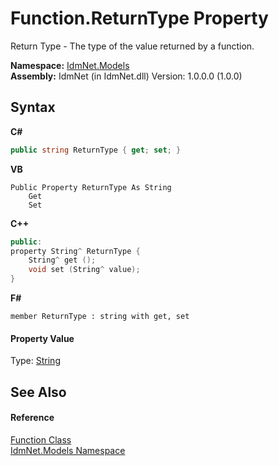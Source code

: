 # Function.ReturnType Property 
 

Return Type - The type of the value returned by a function.

**Namespace:**&nbsp;<a href="N_IdmNet_Models">IdmNet.Models</a><br />**Assembly:**&nbsp;IdmNet (in IdmNet.dll) Version: 1.0.0.0 (1.0.0)

## Syntax

**C#**<br />
``` C#
public string ReturnType { get; set; }
```

**VB**<br />
``` VB
Public Property ReturnType As String
	Get
	Set
```

**C++**<br />
``` C++
public:
property String^ ReturnType {
	String^ get ();
	void set (String^ value);
}
```

**F#**<br />
``` F#
member ReturnType : string with get, set

```


#### Property Value
Type: <a href="http://msdn2.microsoft.com/en-us/library/s1wwdcbf" target="_blank">String</a>

## See Also


#### Reference
<a href="T_IdmNet_Models_Function">Function Class</a><br /><a href="N_IdmNet_Models">IdmNet.Models Namespace</a><br />